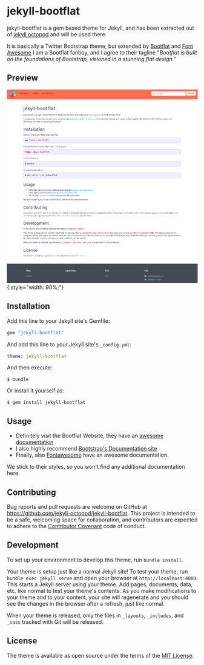 # jekyll-bootflat

jekyll-bootflat is a gem based theme for Jekyll, and has been extracted out of
[jekyll octopod](https://jekyll-octopod.github.io/) and will be used there.

It is basically a Twitter Bootstrap theme, but extended by [Bootflat](http://bootflat.github.io/)
and [Font Awesome](http://fontawesome.io/)
I am a Bootflat fanboy, and I agree to their tagline
"_Bootflat is built on the foundations of Bootstrap, visioned in a stunning flat design._"

## Preview

![preview](screenshot.png){:style="width: 90%;"}


## Installation

Add this line to your Jekyll site's Gemfile:

```ruby
gem "jekyll-bootflat"
```

And add this line to your Jekyll site's `_config.yml`:

```yaml
theme: jekyll-bootflat
```

And then execute:

    $ bundle

Or install it yourself as:

    $ gem install jekyll-bootflat

## Usage

* Definitely visit the Bootflat Website, they have an [awesome documentation](http://bootflat.github.io/documentation.html)
* I also highly recommend [Bootstrap's Documentation site](http://getbootstrap.com/)
* Finally, also [Fontawesome](http://fontawesome.io/) have an awesome documentation.

We stick to their styles, so you won't find any additional documentation here.

## Contributing

Bug reports and pull requests are welcome on GitHub at https://github.com/jekyll-octopod/jekyll-bootflat.
This project is intended to be a safe, welcoming space for collaboration,
and contributors are expected to adhere to the [Contributor Covenant](http://contributor-covenant.org) code of conduct.

## Development

To set up your environment to develop this theme, run `bundle install`.

Your theme is setup just like a normal Jekyll site! To test your theme, run `bundle exec jekyll serve`
and open your browser at `http://localhost:4000`. This starts a Jekyll server using your theme.
Add pages, documents, data, etc. like normal to test your theme's contents. As you make modifications
to your theme and to your content, your site will regenerate and you should see the changes in the
browser after a refresh, just like normal.

When your theme is released, only the files in `_layouts`, `_includes`, and `_sass` tracked with
Git will be released.

## License

The theme is available as open source under the terms of the [MIT License](http://opensource.org/licenses/MIT).